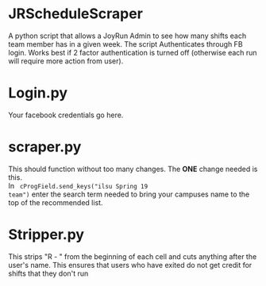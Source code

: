 # JRScheduleScraper
A python script that allows a JoyRun Admin to see how many shifts each team member has in a given week. The script Authenticates through FB login.
Works best if 2 factor authentication is turned off (otherwise each run will require more action from user).

# Login.py
Your facebook credentials go here.

# scraper.py
This should function without too many changes. The <b>ONE</b> change needed is this.<br>In <code> cProgField.send_keys("ilsu Spring 19 team")</code> enter the search term needed to bring 
your campuses name to the top of the recommended list.

# Stripper.py
This strips "R - " from the beginning of each cell and cuts anything after the user's name. This ensures that users who have exited do not get credit for shifts that they don't run
